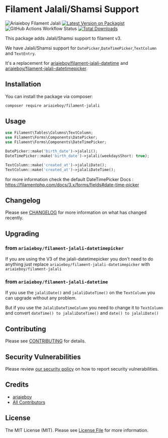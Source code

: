 # Filament Jalali/Shamsi Support

![Ariaieboy Filament Jalali](https://preview.dragon-code.pro/Ariaieboy/Filament-Jalali.svg?brand=laravel)
[![Latest Version on Packagist](https://img.shields.io/packagist/v/ariaieboy/filament-jalali.svg?style=flat-square)](https://packagist.org/packages/ariaieboy/filament-jalali)
![GitHub Actions Workflow Status](https://img.shields.io/github/actions/workflow/status/ariaieboy/filament-jalali/php-cs-fixer.yml?label=styling)
[![Total Downloads](https://img.shields.io/packagist/dt/ariaieboy/filament-jalali.svg?style=flat-square)](https://packagist.org/packages/ariaieboy/filament-jalali)

This package adds Jalali/Shamsi support to filament v3.

We have Jalali/Shamsi support for `DatePicker`,`DateTimePicker`,`TextColumn` and `TextEntry`.


It's a replacement for [ariaieboy/filament-jalali-datetime](https://github.com/ariaieboy/jalali-filament-datetime) and [ariaieboy/filament-jalali-datetimepicker](https://github.com/ariaieboy/filament-jalali-datetimepicker).

## Installation

You can install the package via composer:

```bash
composer require ariaieboy/filament-jalali
```

## Usage

```php
use Filament\Tables\Columns\TextColumn;
use Filament\Forms\Components\DatePicker;
use Filament\Forms\Components\DateTimePicker;

DatePicker::make('birth_date')->jalali();
DateTimePicker::make('birth_date')->jalali(weekdaysShort: true);

TextColumn::make('created_at')->jalaliDate();
TextColumn::make('created_at')->jalaliDateTime();
```

for more information check the default DateTimePicker
Docs : https://filamentphp.com/docs/3.x/forms/fields#date-time-picker

## Changelog

Please see [CHANGELOG](CHANGELOG.md) for more information on what has changed recently.

## Upgrading

### from `ariaieboy/filament-jalali-datetimepicker`

If you are using the V3 of the jalali-datetimepicker you don't need to do anything just replace `ariaieboy/filament-jalali-datetimepicker` with `ariaieboy/filament-jalali`

### from `ariaieboy/filament-jalali-datetime`

If you use the `jalaliDate()` and `jalaliDateTime()` on the `TextColumn` you can upgrade without any problem.

But if you use the `JalaliDateTimeColumn` you need to change it to `TextColumn` and convert `dateTime() to jalaliDateTime()` and `date() to jalaliDate()`

## Contributing

Please see [CONTRIBUTING](https://github.com/spatie/.github/blob/main/CONTRIBUTING.md) for details.

## Security Vulnerabilities

Please review [our security policy](../../security/policy) on how to report security vulnerabilities.

## Credits

- [ariaieboy](https://github.com/ariaieboy)
- [All Contributors](../../contributors)

## License

The MIT License (MIT). Please see [License File](LICENSE.md) for more information.
